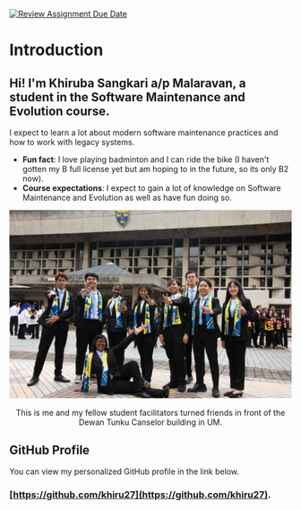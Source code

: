[![Review Assignment Due Date](https://classroom.github.com/assets/deadline-readme-button-22041afd0340ce965d47ae6ef1cefeee28c7c493a6346c4f15d667ab976d596c.svg)](https://classroom.github.com/a/O-1AGqKT)

# Introduction
<h2> Hi! I'm Khiruba Sangkari a/p Malaravan, a student in the Software Maintenance and Evolution course. </h2>
I expect to learn a lot about modern software maintenance practices and how to work with legacy systems.

- **Fun fact**: I love playing badminton and I can ride the bike (I haven't gotten my B full license yet but am hoping to in the future, so its only B2 now).
- **Course expectations**: I expect to gain a lot of knowledge on Software Maintenance and Evolution as well as have fun doing so.
  
![main](./khiruba.JPG)
<p align="center"> This is me and my fellow student facilitators turned friends in front of the Dewan Tunku Canselor building in UM. </p>

## GitHub Profile
You can view my personalized GitHub profile in the link below.
### [https://github.com/khiru27](https://github.com/khiru27).
